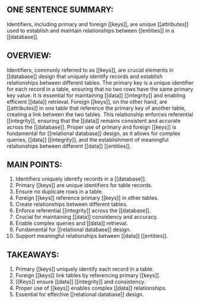 ## ONE SENTENCE SUMMARY:
Identifiers, including primary and foreign [[keys]], are unique [[attributes]] used to establish and maintain relationships between [[entities]] in a [[database]].

## OVERVIEW:
Identifiers, commonly referred to as [[keys]], are crucial elements in [[database]] design that uniquely identify records and establish relationships between different tables. The primary key is a unique identifier for each record in a table, ensuring that no two rows have the same primary key value. It is essential for maintaining [[data]] [[integrity]] and enabling efficient [[data]] retrieval. Foreign [[keys]], on the other hand, are [[attributes]] in one table that reference the primary key of another table, creating a link between the two tables. This relationship enforces referential [[integrity]], ensuring that the [[data]] remains consistent and accurate across the [[database]]. Proper use of primary and foreign [[keys]] is fundamental for [[relational database]] design, as it allows for complex queries, [[data]] [[integrity]], and the establishment of meaningful relationships between different [[data]] [[entities]].

## MAIN POINTS:
1. Identifiers uniquely identify records in a [[database]].
2. Primary [[keys]] are unique identifiers for table records.
3. Ensure no duplicate rows in a table.
4. Foreign [[keys]] reference primary [[keys]] in other tables.
5. Create relationships between different tables.
6. Enforce referential [[integrity]] across the [[database]].
7. Crucial for maintaining [[data]] consistency and accuracy.
8. Enable complex queries and [[data]] retrieval.
9. Fundamental for [[relational database]] design.
10. Support meaningful relationships between [[data]] [[entities]].

## TAKEAWAYS:
1. Primary [[keys]] uniquely identify each record in a table.
2. Foreign [[keys]] link tables by referencing primary [[keys]].
3. [[Keys]] ensure [[data]] [[integrity]] and consistency.
4. Proper use of [[keys]] enables complex [[data]] relationships.
5. Essential for effective [[relational database]] design.
